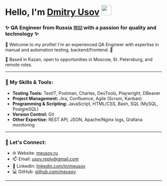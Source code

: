 <h1>Hello, I'm <a href="https://meusov.ru/" target="_blank">Dmitry Usov</a> 
<img src="https://github.com/blackcater/blackcater/raw/main/images/Hi.gif" height="32"/></h1>
<h3>✨ QA Engineer from Russia 🇷🇺 with a passion for quality and technology ✨</h3>
<p>🌟 Welcome to my profile! I'm an experienced QA Engineer with expertise in manual and automation testing, backend/frontend. 🚀</p>
<p>📍 Based in Kazan, open to opportunities in Moscow, St. Petersburg, and remote roles.</p>

---

### 🔧 My Skills & Tools:
- **Testing Tools:** TestIT, Postman, Charles, DevTools, Playwright, DBeaver
- **Project Management:** Jira, Confluence, Agile (Scrum, Kanban)
- **Programming & Scripting:** JavaScript, HTML/CSS, Bash, SQL (MySQL, PostgreSQL)
- **Version Control:** Git
- **Other Expertise:** REST API, JSON, Apache/Nginx logs, Grafana monitoring

---

### 💬 Let's Connect:
- 🌐 Website: [meusov.ru](https://meusov.ru/)
- 📫 Email: usov.reply@gmail.com
- 💼 LinkedIn: [linkedin.com/in/meusov](https://www.linkedin.com/in/meusov/)
- 💻 GitHub: [github.com/meusov](https://github.com/meusov)

---
